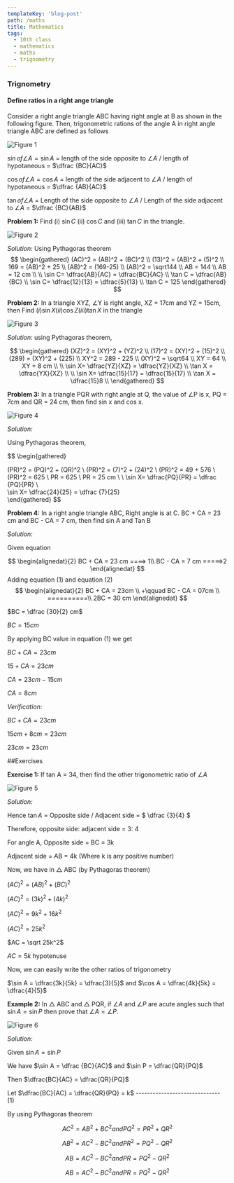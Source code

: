 ```yaml
---
templateKey: 'blog-post'
path: /maths
title: Mathematics
tags: 
  - 10th class
  - mathematics
  - maths
  - trignometry
---
```

### Trignometry

#### Define ratios in a right ange triangle 

Consider a right angle triangle ABC having right angle at B as shown in the following figure. Then, trigonometric rations of the angle A in right angle triangle ABC are defined as follows 

![Figure 1](/img/trig-0.png)

$\sin of \angle A = \sin A$ = length of the side opposite to $\angle A$ / length of hypotaneous = $\dfrac {BC}{AC}$

$\cos of \angle A = \cos A$ = length of the side adjacent to $\angle A$ / length of hypotaneous = $\dfrac {AB}{AC}$

$\tan of \angle A$ = Length of the side opposite to $\angle A$ / Length of the side adjacent to $\angle A$ = $\dfrac {BC}{AB}$

**Problem 1:** Find (i) $\sin C$ (ii) $\cos C$ and (iii) $\tan C$ in the triangle.

![Figure 2](/img/trig-1.png)

_Solution:_
Using Pythagoras theorem
$$
\begin{gathered}
(AC)^2 = (AB)^2 + (BC)^2 \\
(13)^2 = (AB)^2 + (5)^2 \\
169  = (AB)^2 + 25 \\
(AB)^2 = (169-25) \\
(AB)^2 = \sqrt144 \\
AB = 144 \\
AB = 12 cm \\ \\
\sin C= \dfrac{AB}{AC}  = \dfrac{BC}{AC} \\
\tan C = \dfrac{AB}{BC} \\
\sin C= \dfrac{12}{13} = \dfrac{5}{13} \\
\tan C = 125
\end{gathered}
$$

**Problem 2:** 
In a triangle XYZ, ∠Y is right angle, XZ = 17cm and YZ = 15cm, then Find $(i) \sin X (ii) \cos Z (iii) \tan X$ in the triangle

![Figure 3](/img/trig-2.png)

_Solution:_
using Pythagoras theorem,

$$
\begin{gathered}
 (XZ)^2 = (XY)^2 + (YZ)^2 \\
(17)^2 = (XY)^2 + (15)^2 \\
(289)  = (XY)^2 + (225) \\
XY^2 = 289 - 225 \\
(XY)^2 = \sqrt64 \\
XY = 64 \\
XY = 8 cm \\ \\
\sin X= \dfrac{YZ}{XZ}  = \dfrac{YZ}{XZ} \\
\tan X = \dfrac{YX}{XZ} \\ \\
\sin X= \dfrac{15}{17} = \dfrac{15}{17} \\
\tan X = \dfrac{15}8 \\
\end{gathered}
$$

**Problem 3:** In a triangle PQR with right angle at Q, the value of ∠P is x, PQ = 7cm and QR = 24 cm, then find sin x and cos x.

![Figure 4](/img/trig-3.png)

_Solution:_

Using Pythagoras theorem,

$$
\begin{gathered}
  
 (PR)^2 = (PQ)^2 + (QR)^2 \\
(PR)^2 = (7)^2 + (24)^2 \\
(PR)^2 = 49 + 576  \\
(PR)^2 = 625 \\
PR = 625 \\
PR = 25 cm \\ \\
\sin X= \dfrac{PQ}{PR} = \dfrac {PQ}{PR}  \\     
\sin X= \dfrac{24}{25} = \dfrac {7}{25}    
\end{gathered}
$$

**Problem 4:**
In a right angle triangle ABC, Right angle is at C. BC + CA = 23 cm and BC - CA = 7 cm, then find sin A and Tan B 

_Solution:_

Given equation 

$$
\begin{alignedat}{2}
BC + CA = 23 cm  ====> 1\\
BC  - CA  = 7  cm =====>2
\end{alignedat}
$$
Adding equation (1) and equation (2)
$$
\begin{alignedat}{2}
  BC + CA = 23cm \\
+\qquad BC - CA = 07cm \\
==========\\
2BC  = 30 cm
\end{alignedat}
$$

$BC = \dfrac {30}{2} cm$

$BC = 15 cm$ 

By applying BC value in equation (1) we get 

$BC + CA = 23 cm$

$15 + CA = 23 cm$

$CA = 23 cm - 15 cm$

$CA = 8 cm$


_Verification:_

$BC + CA = 23 cm$

$15 cm + 8 cm = 23 cm$

$23 cm = 23 cm$

##Exercises 

**Exercise 1:** If tan A = 34, then find the other trigonometric ratio of $\angle A$

![Figure 5](/img/trig-4.png)

_Solution:_

Hence $\tan A$ = Opposite side / Adjacent side = $ \dfrac {3}{4} $

Therefore, opposite side: adjacent side = 3: 4

For angle A, Opposite side = BC = 3k

Adjacent side = AB = 4k (Where k is any positive number)

Now, we have in $\triangle$ ABC (by Pythagoras theorem)

<!-- $$
(AC)^2 = (AB)^2 + (BC)^2 \\
(AC)^2 = (3k)^2 + (4k)^2
(AC)^2 = 9k^2 + 16k^2
(AC)^2 = 25k^2 \\
AC = \sqrt25k^2
$$ -->
$(AC)^2 = (AB)^2 + (BC)^2$

$(AC)^2 = (3k)^2 + (4k)^2$

$(AC)^2 = 9k^2 + 16k^2$

$(AC)^2 = 25k^2$

$AC = \sqrt 25k^2$

$AC = 5k$ hypotenuse

Now, we can easily write the other ratios of trigonometry

$\sin A = \dfrac{3k}{5k} = \dfrac{3}{5}$ and $\cos A = \dfrac{4k}{5k} = \dfrac{4}{5}$

**Example 2:**  In $\triangle$ ABC and $\triangle$ PQR, if $\angle A$ and $\angle P$ are acute angles such that $\sin A = \sin P$ then prove that $\angle A=\angle P$.

![Figure 6](/img/trig-5.png)

_Solution:_

Given $\sin A = \sin P$

We have $\sin A = \dfrac {BC}{AC}$  and $\sin P = \dfrac{QR}{PQ}$

Then $\dfrac{BC}{AC} = \dfrac{QR}{PQ}$

Let $\dfrac{BC}{AC} = \dfrac{QR}{PQ} = k$ ------------------------------ (1)

By using Pythagoras theorem

$$
AC^2 = AB^2 + BC^2 and PQ^2 = PR^2 + QR^2
$$

$$
AB^2 = AC^2 - BC^2 and PR^2 = PQ^2 - QR^2
$$

$$
AB = AC^2 - BC^2  and PR = PQ^2 - QR^2
$$

$$
AB = AC^2 - BC^2  and PR = PQ^2 - QR^2
$$